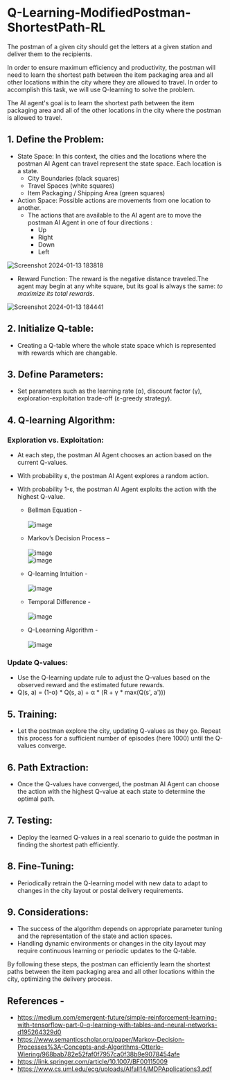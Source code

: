 # Q-Learning-ModifiedPostman-ShortestPath-RL

The postman of a given city should get the letters at a given station and deliver them to the recipients.

In order to ensure maximum efficiency and productivity, the postman will need to learn the shortest path between the item packaging area and all other locations within the city where they are allowed to travel. In order to accomplish this task, we will use Q-learning to solve the problem.

The AI agent's goal is to learn the shortest path between the item packaging area and all of the other locations in the city where the postman is allowed to travel.


## 1. Define the Problem:

* State Space: In this context, the cities and the locations where the postman AI Agent can travel represent the state space. Each location is a state.
  * City Boundaries (black squares)
  * Travel Spaces (white squares)
  * Item Packaging / Shipping Area (green squares)
* Action Space: Possible actions are movements from one location to another.
    * The actions that are available to the AI agent are to move the postman AI Agent in one of four directions :
        * Up
        * Right
        * Down
        * Left

![Screenshot 2024-01-13 183818](https://github.com/Sudhanshu21xx/Q-Learning-ModifiedPostman-ShortestPath-RL/assets/113416452/e8ac7b4f-df28-4185-8d77-5d3b94142f4c)

* Reward Function: The reward is the negative distance traveled.The agent may begin at any white square, but its goal is always the same: *to maximize its total rewards*.

![Screenshot 2024-01-13 184441](https://github.com/Sudhanshu21xx/Q-Learning-ModifiedPostman-ShortestPath-RL/assets/113416452/3c537e43-c4ea-434e-bf10-828e097029d5)

## 2. Initialize Q-table:

* Creating a Q-table where the whole state space which is represented with rewards which are changable.
 
## 3. Define Parameters:

* Set parameters such as the learning rate (α), discount factor (γ), exploration-exploitation trade-off (ε-greedy strategy).

## 4. Q-learning Algorithm:

### Exploration vs. Exploitation:
* At each step, the postman AI Agent chooses an action based on the current Q-values.
* With probability ε, the postman AI Agent explores a random action.
* With probability 1-ε, the postman AI Agent exploits the action with the highest Q-value.
    
    * Bellman Equation - \
      \
      ![image](https://github.com/Sudhanshu21xx/Q-Learning-ModifiedPostman-ShortestPath-RL/assets/113416452/afe3c2e2-e483-4ab2-808f-44e253bc62f2)

    * Markov’s Decision Process – \
      \
      ![image](https://github.com/Sudhanshu21xx/Q-Learning-ModifiedPostman-ShortestPath-RL/assets/113416452/fd52cf49-6656-46d3-9e9a-2a0082733d46)
      \
      ![image](https://github.com/Sudhanshu21xx/Q-Learning-ModifiedPostman-ShortestPath-RL/assets/113416452/3d3b62e0-13c2-46ec-8616-21ad7b59d286)

    * Q-learning Intuition - \
      \
      ![image](https://github.com/Sudhanshu21xx/Q-Learning-ModifiedPostman-ShortestPath-RL/assets/113416452/57da0036-b50a-4454-965b-110efd6346f5)


    * Temporal Difference - \
      \
      ![image](https://github.com/Sudhanshu21xx/Q-Learning-ModifiedPostman-ShortestPath-RL/assets/113416452/ee8b0cc2-8cb8-4378-863a-f3e49a821cfb)


    * Q-Leearning Algorithm - \
      \
      ![image](https://github.com/Sudhanshu21xx/Q-Learning-ModifiedPostman-ShortestPath-RL/assets/113416452/f3454f38-71e1-40fc-bb19-761287049e8d)




### Update Q-values:
* Use the Q-learning update rule to adjust the Q-values based on the observed reward and the estimated future rewards.
* Q(s, a) = (1-α) * Q(s, a) + α * (R + γ * max(Q(s', a')))

## 5. Training:

* Let the postman explore the city, updating Q-values as they go.
Repeat this process for a sufficient number of episodes (here 1000) until the Q-values converge.

## 6. Path Extraction:

* Once the Q-values have converged, the postman AI Agent can choose the action with the highest Q-value at each state to determine the optimal path.

## 7. Testing:

* Deploy the learned Q-values in a real scenario to guide the postman in finding the shortest path efficiently.

## 8. Fine-Tuning:

* Periodically retrain the Q-learning model with new data to adapt to changes in the city layout or postal delivery requirements.

## 9. Considerations:

* The success of the algorithm depends on appropriate parameter tuning and the representation of the state and action spaces.
* Handling dynamic environments or changes in the city layout may require continuous learning or periodic updates to the Q-table.

By following these steps, the postman can efficiently learn the shortest paths between the item packaging area and all other locations within the city, optimizing the delivery process.

## References  - 
* https://medium.com/emergent-future/simple-reinforcement-learning-with-tensorflow-part-0-q-learning-with-tables-and-neural-networks-d195264329d0
* https://www.semanticscholar.org/paper/Markov-Decision-Processes%3A-Concepts-and-Algorithms-Otterlo-Wiering/968bab782e52faf0f7957ca0f38b9e9078454afe
* https://link.springer.com/article/10.1007/BF00115009
* https://www.cs.uml.edu/ecg/uploads/AIfall14/MDPApplications3.pdf






